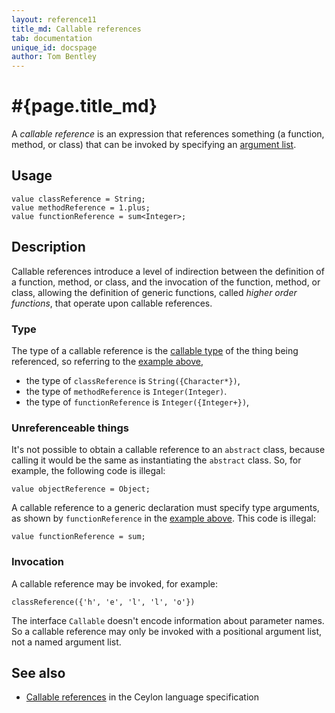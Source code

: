 ```yaml
---
layout: reference11
title_md: Callable references
tab: documentation
unique_id: docspage
author: Tom Bentley
---
```


# #{page.title_md}

A _callable reference_ is an expression that references something 
(a function, method, or class) that can be invoked by specifying 
an [argument list](../argument-list).

## Usage

<!-- try: -->
    value classReference = String;
    value methodReference = 1.plus;
    value functionReference = sum<Integer>;
    
## Description

Callable references introduce a level of indirection between the 
definition of a function, method, or class, and the invocation of
the function, method, or class, allowing the definition of generic
functions, called _higher order functions_, that operate upon
callable references.

### Type

The type of a callable reference is the 
[callable type](../../structure/function/#callable_type) of the 
thing being referenced, so referring to the [example above](#usage),

* the type of `classReference` is `String({Character*})`,
* the type of `methodReference` is  `Integer(Integer)`.
* the type of `functionReference` is `Integer({Integer+})`,

### Unreferenceable things

It's not possible to obtain a callable reference to an `abstract` 
class, because calling it would be the same as instantiating the 
`abstract` class. So, for example, the following code is illegal:

    value objectReference = Object;

A callable reference to a generic declaration must specify type 
arguments, as shown by `functionReference` in the [example above](#usage). 
This code is illegal:

    value functionReference = sum;

### Invocation

A callable reference may be invoked, for example:

    classReference({'h', 'e', 'l', 'l', 'o'})

The interface `Callable` doesn't encode information about parameter 
names. So a callable reference may only be invoked with a positional 
argument list, not a named argument list.

## See also

* [Callable references](#{site.urls.spec_current}#callablereferences) 
  in the Ceylon language specification
